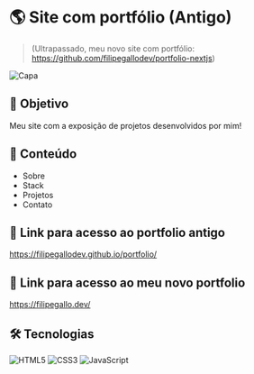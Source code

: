 # 🌎 Site com portfólio (Antigo)
> (Ultrapassado, meu novo site com portfólio: https://github.com/filipegallodev/portfolio-nextjs)

![Capa](https://i.imgur.com/PkJKPRk.png)

## 🎯 Objetivo
Meu site com a exposição de projetos desenvolvidos por mim!

## 📰 Conteúdo
- Sobre
- Stack
- Projetos
- Contato

## 🔗 Link para acesso ao portfolio antigo
https://filipegallodev.github.io/portfolio/

## 🔗 Link para acesso ao meu novo portfolio
https://filipegallo.dev/

## 🛠 Tecnologias
![HTML5](https://img.shields.io/badge/HTML5-E34F26?style=for-the-badge&logo=html5&logoColor=white)
![CSS3](https://img.shields.io/badge/CSS3-1572B6?style=for-the-badge&logo=css3&logoColor=white)
![JavaScript](https://img.shields.io/badge/JavaScript-F7DF1E?style=for-the-badge&logo=javascript&logoColor=black)
